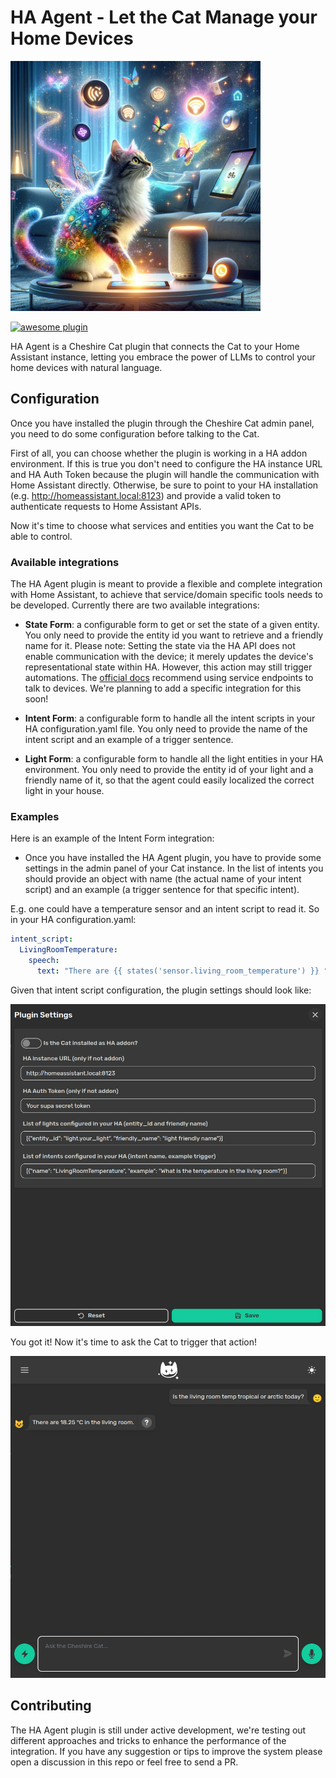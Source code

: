 # HA Agent - Let the Cat Manage your Home Devices
 

<img src="./assets/thumb.jpeg" width=400>

[![awesome plugin](https://custom-icon-badges.demolab.com/static/v1?label=&message=awesome+plugin&color=F4F4F5&style=for-the-badge&logo=cheshire_cat_black)](https://)

HA Agent is a Cheshire Cat plugin that connects the Cat to your Home Assistant instance,
letting you embrace the power of LLMs to control your home devices with natural language.

## Configuration

Once you have installed the plugin through the Cheshire Cat admin panel, you need to do some configuration before talking to the Cat.

First of all, you can choose whether the plugin is working in a HA addon environment. If this is true you don't need to configure the HA instance URL and HA Auth Token because the plugin will handle the communication with Home Assistant directly.
Otherwise, be sure to point to your HA installation (e.g. http://homeassistant.local:8123) and provide a valid token to authenticate requests to Home Assistant APIs.

Now it's time to choose what services and entities you want the Cat to be able to control.

### Available integrations

The HA Agent plugin is meant to provide a flexible and complete integration with Home Assistant, to achieve that service/domain specific tools needs to be developed. 
Currently there are two available integrations:

 - <b>State Form</b>: a configurable form to get or set the state of a given entity. You only need to provide the entity id you want to retrieve and a friendly name for it. Please note: Setting the state via the HA API does not enable communication with the device; it merely updates the device's representational state within HA. However, this action may still trigger automations. The <a href="https://developers.home-assistant.io/docs/api/rest/">official docs</a> recommend using service endpoints to talk to devices. We're planning to add a specific integration for this soon!

 - <b>Intent Form</b>: a configurable form to handle all the intent scripts in your HA configuration.yaml file. You only need to provide the name of the intent script and an example of a trigger sentence.

 - <b>Light Form</b>: a configurable form to handle all the light entities in your HA environment. You only need to provide the entity id of your light and a friendly name of it, so that the agent could easily localized the correct light in your house.

### Examples

Here is an example of the Intent Form integration:

- Once you have installed the HA Agent plugin, you have to provide some settings in the admin panel of your Cat instance. In the list of intents
you should provide an object with name (the actual name of your intent script) and an example (a trigger sentence for that specific intent).

E.g. one could have a temperature sensor and an intent script to read it. So in your HA configuration.yaml:

```YAML
intent_script:
  LivingRoomTemperature:
    speech:
      text: "There are {{ states('sensor.living_room_temperature') }} °C in the living room."
```

Given that intent script configuration, the plugin settings should look like:

<img src="./assets/example_1.png" width=600/>

You got it! Now it's time to ask the Cat to trigger that action!

<img src="./assets/example_2.png" width=600/>

## Contributing

The HA Agent plugin is still under active development, we're testing out different approaches and tricks to enhance the performance of the integration. 
If you have any suggestion or tips to improve the system please open a discussion in this repo or feel free to send a PR.

